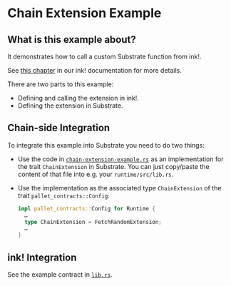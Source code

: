 # Chain Extension Example

## What is this example about?

It demonstrates how to call a custom Substrate function from ink!.

See [this chapter](https://ink.substrate.io/macros-attributes/chain-extension)
in our ink! documentation for more details.

There are two parts to this example:

* Defining and calling the extension in ink!.
* Defining the extension in Substrate.

## Chain-side Integration

To integrate this example into Substrate you need to do two things:

* Use the code in [`chain-extension-example.rs`](runtime/chain-extension-example.rs)
  as an implementation for the trait `ChainExtension` in Substrate.
  You can just copy/paste the content of that file into e.g. your `runtime/src/lib.rs`.

* Use the implementation as the associated type `ChainExtension` of the trait
  `pallet_contracts::Config`:
  ```rust
  impl pallet_contracts::Config for Runtime {
    …
    type ChainExtension = FetchRandomExtension;
    …
  }
  ```

## ink! Integration

See the example contract in [`lib.rs`](lib.rs).

